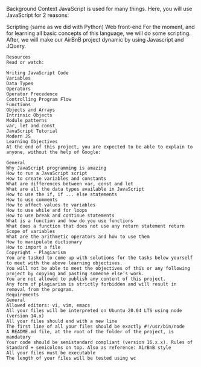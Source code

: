 Background Context
JavaScript is used for many things. Here, you will use JavaScript for 2 reasons:

Scripting (same as we did with Python)
	Web front-end
	For the moment, and for learning all basic concepts of this language, we will do some scripting. After, we will make our AirBnB project dynamic by using Javascript and JQuery.



	Resources
	Read or watch:

	Writing JavaScript Code
	Variables
	Data Types
	Operators
	Operator Precedence
	Controlling Program Flow
	Functions
	Objects and Arrays
	Intrinsic Objects
	Module patterns
	var, let and const
	JavaScript Tutorial
	Modern JS
	Learning Objectives
	At the end of this project, you are expected to be able to explain to anyone, without the help of Google:

	General
	Why JavaScript programming is amazing
	How to run a JavaScript script
	How to create variables and constants
	What are differences between var, const and let
	What are all the data types available in JavaScript
	How to use the if, if ... else statements
	How to use comments
	How to affect values to variables
	How to use while and for loops
	How to use break and continue statements
	What is a function and how do you use functions
	What does a function that does not use any return statement return
	Scope of variables
	What are the arithmetic operators and how to use them
	How to manipulate dictionary
	How to import a file
	Copyright - Plagiarism
	You are tasked to come up with solutions for the tasks below yourself to meet with the above learning objectives.
	You will not be able to meet the objectives of this or any following project by copying and pasting someone else’s work.
	You are not allowed to publish any content of this project.
	Any form of plagiarism is strictly forbidden and will result in removal from the program.
	Requirements
	General
	Allowed editors: vi, vim, emacs
	All your files will be interpreted on Ubuntu 20.04 LTS using node (version 14.x)
	All your files should end with a new line
	The first line of all your files should be exactly #!/usr/bin/node
	A README.md file, at the root of the folder of the project, is mandatory
	Your code should be semistandard compliant (version 16.x.x). Rules of Standard + semicolons on top. Also as reference: AirBnB style
	All your files must be executable
	The length of your files will be tested using wc
